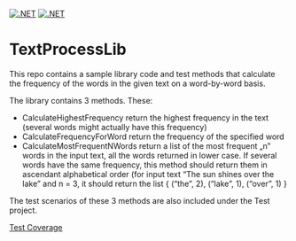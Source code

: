 [![.NET](https://github.com/akorez/TextProcessLib/actions/workflows/tests.yml/badge.svg)](https://github.com/akorez/TextProcessLib/actions/workflows/tests.yml) [![.NET](https://github.com/akorez/TextProcessLib/actions/workflows/tests.yml/badge.svg)](https://github.com/akorez/TextProcessLib/actions/workflows/tests.yml)
# TextProcessLib
This repo contains a sample library code and test methods that calculate the frequency of the words in the given text on a word-by-word basis.

The library contains 3 methods. These:

- CalculateHighestFrequency return the highest frequency in the text (several words might actually have this frequency) 
- CalculateFrequencyForWord return the frequency of the specified word 
- CalculateMostFrequentNWords return a list of the most frequent „n‟ words in the input text, all the words returned in lower case. If several words have the same frequency, this method should return them in ascendant alphabetical order (for input text “The sun shines over the lake” and n = 3, it should return the list { (“the”, 2), (“lake”, 1), (“over”, 1) } 


The test scenarios of these 3 methods are also included under the Test project.

[Test Coverage](https://github.com/akorez/TextProcessLib/actions/runs/8914373902)







